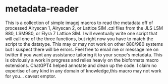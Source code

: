 # metadata-reader
This is a collection of simple imagej macros to read the metadata off of processed Airyscan 1, Airyscan 2, or Lattice SIM .czi files from the JLS LSM 880, LSM980, or Elyra 7 Lattice SIM.
I will eventually write one script that will call one of the three functions, but right now you have to match the script to the datatype. This may or may not work on other 880/980 systems but I suspect there will be errors.
Feel free to email me or message me on twitter if you want any assistance tailoring it to your scope's metadata.
This is obviously a work in progress and relies heavly on the bioformats macro extensions.  ChatGPT4 helped annotate and clean up the code. I claim no expertise of any kind in any domain of knowledge,this macro may not work for you... caveat emptor.
